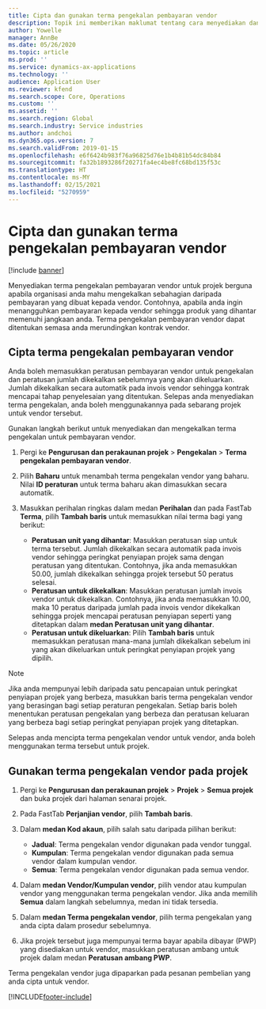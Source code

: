 ```yaml
---
title: Cipta dan gunakan terma pengekalan pembayaran vendor
description: Topik ini memberikan maklumat tentang cara menyediakan dan mengekalkan terma pengekalan untuk pembayaran vendor.
author: Yowelle
manager: AnnBe
ms.date: 05/26/2020
ms.topic: article
ms.prod: ''
ms.service: dynamics-ax-applications
ms.technology: ''
audience: Application User
ms.reviewer: kfend
ms.search.scope: Core, Operations
ms.custom: ''
ms.assetid: ''
ms.search.region: Global
ms.search.industry: Service industries
ms.author: andchoi
ms.dyn365.ops.version: 7
ms.search.validFrom: 2019-01-15
ms.openlocfilehash: e6f6424b983f76a96825d76e1b4b81b54dc84b84
ms.sourcegitcommit: fa32b1893286f20271fa4ec4be8fc68bd135f53c
ms.translationtype: HT
ms.contentlocale: ms-MY
ms.lasthandoff: 02/15/2021
ms.locfileid: "5270959"
---
```

# <a name="create-and-apply-vendor-payment-retention-terms"></a>Cipta dan gunakan terma pengekalan pembayaran vendor

[!include [banner](../includes/banner.md)] 

Menyediakan terma pengekalan pembayaran vendor untuk projek berguna apabila organisasi anda mahu mengekalkan sebahagian daripada pembayaran yang dibuat kepada vendor. Contohnya, apabila anda ingin menangguhkan pembayaran kepada vendor sehingga produk yang dihantar memenuhi jangkaan anda. Terma pengekalan pembayaran vendor dapat ditentukan semasa anda merundingkan kontrak vendor.

## <a name="create-vendor-payment-retention-terms"></a>Cipta terma pengekalan pembayaran vendor

Anda boleh memasukkan peratusan pembayaran vendor untuk pengekalan dan peratusan jumlah dikekalkan sebelumnya yang akan dikeluarkan. Jumlah dikekalkan secara automatik pada invois vendor sehingga kontrak mencapai tahap penyelesaian yang ditentukan. Selepas anda menyediakan terma pengekalan, anda boleh menggunakannya pada sebarang projek untuk vendor tersebut.

Gunakan langkah berikut untuk menyediakan dan mengekalkan terma pengekalan untuk pembayaran vendor. 

1. Pergi ke **Pengurusan dan perakaunan projek** > **Pengekalan** > **Terma pengekalan pembayaran vendor**.
2. Pilih **Baharu** untuk menambah terma pengekalan vendor yang baharu. Nilai **ID peraturan** untuk terma baharu akan dimasukkan secara automatik. 
3. Masukkan perihalan ringkas dalam medan **Perihalan** dan pada FastTab **Terma**, pilih **Tambah baris** untuk memasukkan nilai terma bagi yang berikut:

   - **Peratusan unit yang dihantar**: Masukkan peratusan siap untuk terma tersebut. Jumlah dikekalkan secara automatik pada invois vendor sehingga peringkat penyiapan projek sama dengan peratusan yang ditentukan. Contohnya, jika anda memasukkan 50.00, jumlah dikekalkan sehingga projek tersebut 50 peratus selesai.
   - **Peratusan untuk dikekalkan**: Masukkan peratusan jumlah invois vendor untuk dikekalkan. Contohnya, jika anda memasukkan 10.00, maka 10 peratus daripada jumlah pada invois vendor dikekalkan sehingga projek mencapai peratusan penyiapan seperti yang ditetapkan dalam **medan Peratusan unit yang dihantar**.
   - **Peratusan untuk dikeluarkan**: Pilih **Tambah baris** untuk memasukkan peratusan mana-mana jumlah dikekalkan sebelum ini yang akan dikeluarkan untuk peringkat penyiapan projek yang dipilih.

> [!NOTE]
> Jika anda mempunyai lebih daripada satu pencapaian untuk peringkat penyiapan projek yang berbeza, masukkan baris terma pengekalan vendor yang berasingan bagi setiap peraturan pengekalan. Setiap baris boleh menentukan peratusan pengekalan yang berbeza dan peratusan keluaran yang berbeza bagi setiap peringkat penyiapan projek yang ditetapkan.

Selepas anda mencipta terma pengekalan vendor untuk vendor, anda boleh menggunakan terma tersebut untuk projek.

## <a name="apply-vendor-retention-terms-to-a-project"></a>Gunakan terma pengekalan vendor pada projek

1. Pergi ke **Pengurusan dan perakaunan projek** > **Projek** > **Semua projek** dan buka projek dari halaman senarai projek.
2. Pada FastTab **Perjanjian vendor**, pilih **Tambah baris**.
3. Dalam **medan Kod akaun**, pilih salah satu daripada pilihan berikut: 

   - **Jadual**: Terma pengekalan vendor digunakan pada vendor tunggal.
   - **Kumpulan**: Terma pengekalan vendor digunakan pada semua vendor dalam kumpulan vendor.
   - **Semua**: Terma pengekalan vendor digunakan pada semua vendor.

4. Dalam **medan Vendor/Kumpulan vendor**, pilih vendor atau kumpulan vendor yang menggunakan terma pengekalan vendor. Jika anda memilih **Semua** dalam langkah sebelumnya, medan ini tidak tersedia.
5. Dalam **medan Terma pengekalan vendor**, pilih terma pengekalan yang anda cipta dalam prosedur sebelumnya.
6. Jika projek tersebut juga mempunyai terma bayar apabila dibayar (PWP) yang disediakan untuk vendor, masukkan peratusan ambang untuk projek dalam medan **Peratusan ambang PWP**.

Terma pengekalan vendor juga dipaparkan pada pesanan pembelian yang anda cipta untuk vendor.


[!INCLUDE[footer-include](../includes/footer-banner.md)]